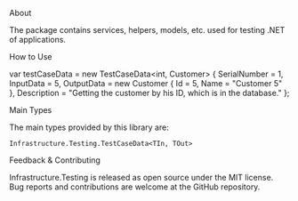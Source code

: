 About

The package contains services, helpers, models, etc. used for testing .NET of applications.

How to Use

var testCaseData = new TestCaseData<int, Customer>
{
    SerialNumber = 1,
    InputData = 5,
    OutputData = new Customer { Id = 5, Name = "Customer 5" },
    Description = "Getting the customer by his ID, which is in the database."
};


Main Types  

The main types provided by this library are:

    Infrastructure.Testing.TestCaseData<TIn, TOut>


Feedback & Contributing

Infrastructure.Testing is released as open source under the MIT license. Bug reports and contributions are welcome at the GitHub repository.
